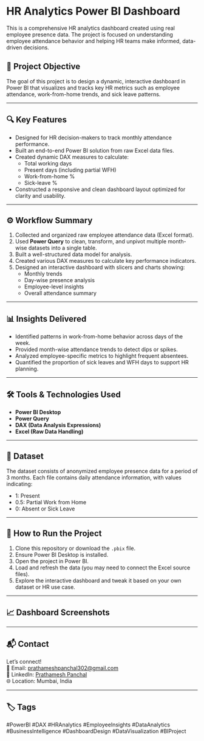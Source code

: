 # HR Analytics Power BI Dashboard

This is a comprehensive HR analytics dashboard created using real employee presence data. The project is focused on understanding employee attendance behavior and helping HR teams make informed, data-driven decisions.

## 📌 Project Objective

The goal of this project is to design a dynamic, interactive dashboard in Power BI that visualizes and tracks key HR metrics such as employee attendance, work-from-home trends, and sick leave patterns.

---

## 🔍 Key Features

- Designed for HR decision-makers to track monthly attendance performance.
- Built an end-to-end Power BI solution from raw Excel data files.
- Created dynamic DAX measures to calculate:
  - Total working days
  - Present days (including partial WFH)
  - Work-from-home %
  - Sick-leave %
- Constructed a responsive and clean dashboard layout optimized for clarity and usability.

---

## ⚙️ Workflow Summary

1. Collected and organized raw employee attendance data (Excel format).
2. Used **Power Query** to clean, transform, and unpivot multiple month-wise datasets into a single table.
3. Built a well-structured data model for analysis.
4. Created various DAX measures to calculate key performance indicators.
5. Designed an interactive dashboard with slicers and charts showing:
   - Monthly trends
   - Day-wise presence analysis
   - Employee-level insights
   - Overall attendance summary

---

## 📊 Insights Delivered

- Identified patterns in work-from-home behavior across days of the week.
- Provided month-wise attendance trends to detect dips or spikes.
- Analyzed employee-specific metrics to highlight frequent absentees.
- Quantified the proportion of sick leaves and WFH days to support HR planning.

---

## 🛠 Tools & Technologies Used

- **Power BI Desktop**
- **Power Query**
- **DAX (Data Analysis Expressions)**
- **Excel (Raw Data Handling)**

---

## 🧪 Dataset

The dataset consists of anonymized employee presence data for a period of 3 months. Each file contains daily attendance information, with values indicating:
- 1: Present
- 0.5: Partial Work from Home
- 0: Absent or Sick Leave

---

## 🚀 How to Run the Project

1. Clone this repository or download the `.pbix` file.
2. Ensure Power BI Desktop is installed.
3. Open the project in Power BI.
4. Load and refresh the data (you may need to connect the Excel source files).
5. Explore the interactive dashboard and tweak it based on your own dataset or HR use case.

---

## 📈 Dashboard Screenshots



---


## 📬 Contact  
Let’s connect!  
📧 Email: prathameshpanchal302@gmail.com  
🔗 LinkedIn: [Prathamesh Panchal](https://www.linkedin.com/in/prathamesh-panchal-72129120a/)  
🌐 Location: Mumbai, India  

---

## 🏷️ Tags  
#PowerBI #DAX #HRAnalytics #EmployeeInsights #DataAnalytics #BusinessIntelligence #DashboardDesign #DataVisualization #BIProject  

